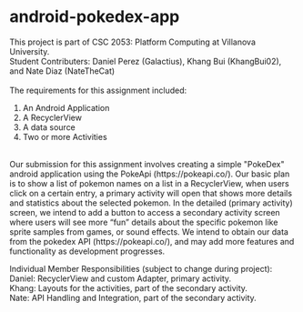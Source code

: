 # android-pokedex-app

This project is part of CSC 2053: Platform Computing at Villanova University. <br>
Student Contributers: Daniel Perez (Galactius), Khang Bui (KhangBui02), and Nate Diaz (NateTheCat)<br>
<br>
The requirements for this assignment included:<br> 
1. An Android Application <br>
2. A RecyclerView <br>
3. A data source <br>
4. Two or more Activities <br>
<br>
Our submission for this assignment involves creating a simple "PokeDex" android application using the PokeApi (https://pokeapi.co/). Our basic plan is to show a list of pokemon names on a list in a RecyclerView, when users click on a certain entry, a primary activity will open that shows more details and statistics about the selected pokemon. In the detailed (primary activity) screen, we intend to add a button to access a secondary activity screen where users will see more “fun” details about the specific pokemon like sprite samples from games, or sound effects. We intend to obtain our data from the pokedex API (https://pokeapi.co/), and may add more features and functionality as development progresses. <br>

Individual Member Responsibilities (subject to change during project): <br>
Daniel: RecyclerView and custom Adapter, primary activity. <br>
Khang: Layouts for the activities, part of the secondary activity. <br>
Nate: API Handling and Integration, part of the secondary activity. <br>
